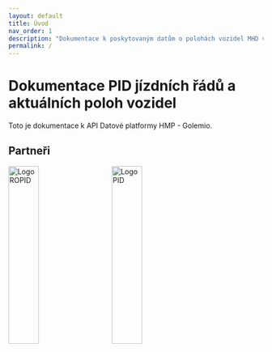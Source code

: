 ```yaml
---
layout: default
title: Úvod
nav_order: 1
description: "Dokumentace k poskytovaným datům o polohách vozidel MHD v Praze."
permalink: /
---
```


# Dokumentace PID jízdních řádů a aktuálních poloh vozidel

Toto je dokumentace k API Datové platformy HMP - Golemio.

## Partneři

<img src="/ropid-vehiclepositions.github.io/assets/images/logos/ROPID_logo_grey.svg" alt="Logo ROPID" style="margin-botom: 1rem; min-width:200px; width: 30%;"/>
<img src="/ropid-vehiclepositions.github.io/assets/images/logos/PID_logo_grey.svg" alt="Logo PID" style="margin-botom: 1rem; min-width:200px; width: 30%;"/>
